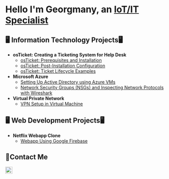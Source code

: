 <h1>Hello I'm Georgmany, an <a href="https://www.linkedin.com/in/georgmanyruiz/">IoT/IT Specialist</a></h1>

<h2>🖥️ Information Technology Projects🖥</h2>

- <b> osTicket: Creating a Ticketing System for Help Desk </b>
  - [osTicket: Prerequisites and Installation](https://github.com/GeorgmanyRuiz/os-ticket-prereqs)
  - [osTicket: Post-Installation Configuration](https://github.com/GeorgmanyRuiz/post-install-config)
  - [osTicket: Ticket Lifecycle Examples](https://github.com/GeorgmanyRuiz/ticket-lifecycle-)
- <b>Microsoft Azure</b>
  - [Setting Up Active Directory using Azure VMs](https://github.com/GeorgmanyRuiz/configure-ad)
  - [Network Security Groups (NSGs) and Inspecting Network Protocols with Wireshark](https://github.com/GeorgmanyRuiz/azure-network-protocols)
- <b>Virtual Private Network</b>
  - [VPN Setup in Virtual Machine ](https://github.com/GeorgmanyRuiz/Setting-up-VPN)

 
<h2>🖥️ Web Development Projects🖥</h2>

- <b>Netflix Webapp Clone</b>
  - [Webapp Using Google Firebase](https://github.com/GeorgmanyRuiz/netflix-clone)

<h2>📩Contact Me</h2>

[<img align="left" alt="Georgmany | LinkedIn" width="22px" src="https://cdn.jsdelivr.net/npm/simple-icons@v3/icons/linkedin.svg" />][linkedin]

[linkedin]:https://www.linkedin.com/in/georgmanyruiz/
